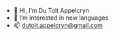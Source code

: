 - 👋 Hi, I’m Du Toit Appelcryn
- 👀 I’m interested in new languages
- 📫 dutoit.appelcryn@gmail.com

<!---
qxu2940/qxu2940 is a ✨ special ✨ repository because its `README.md` (this file) appears on your GitHub profile.
You can click the Preview link to take a look at your changes.
--->
